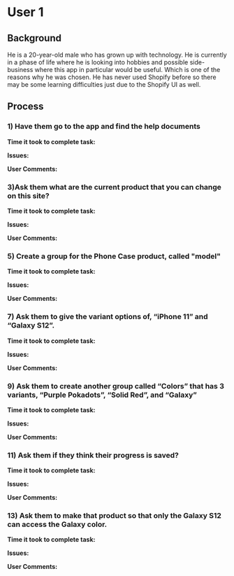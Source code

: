 # User 1

## Background
He is a 20-year-old male who has grown up with technology. He is currently in a phase of life where he is looking into hobbies and possible side-business where this app in particular would be useful. Which is one of the reasons why he was chosen. He has never used Shopify before so there may be some learning difficulties just due to the Shopify UI as well. 

## Process
### 1) Have them go to the app and find the help documents

**Time it took to complete task:**

**Issues:**



**User Comments:**
### 3)Ask them what are the current product that you can change on this site?
**Time it took to complete task:**


**Issues:**



**User Comments:**

### 5) Create a group for the Phone Case product, called "model"
**Time it took to complete task:**


**Issues:**



**User Comments:**
### 7) Ask them to give the variant options of, “iPhone 11” and “Galaxy S12”.
**Time it took to complete task:**


**Issues:**



**User Comments:**
### 9) Ask them to create another group called “Colors” that has 3 variants, “Purple Pokadots”, “Solid Red”, and “Galaxy”
**Time it took to complete task:**


**Issues:**



**User Comments:**

### 11) Ask them if they think their progress is saved?
**Time it took to complete task:**


**Issues:**


**User Comments:**

### 13) Ask them to make that product so that only the Galaxy S12 can access the Galaxy color.
**Time it took to complete task:**


**Issues:**



**User Comments:**


